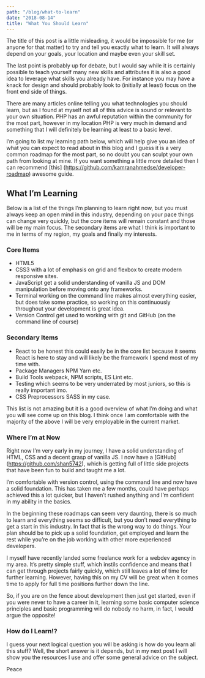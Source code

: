 ```yaml
---
path: "/blog/what-to-learn"
date: "2018-08-14"
title: "What You Should Learn"
---
```


The title of this post is a little misleading, it would be impossible for me (or anyone for that matter) to try and tell you exactly what to learn. It will always depend on your goals, your location and maybe even your skill set.

The last point is probably up for debate, but I would say while it is certainly possible to teach yourself many new skills and attributes it is also a good idea to leverage what skills you already have. For instance you may have a knack for design and should probably look to (initially at least) focus on the front end side of things.

There are many articles online telling you what technologies you should learn, but as I found at myself not all of this advice is sound or relevant to your own situation. PHP has an awful reputation within the community for the most part, however in my location PHP is very much in demand and something that I will definitely be learning at least to a basic level.

I’m going to list my learning path below, which will help give you an idea of what you can expect to read about in this blog and I guess it is a very common roadmap for the most part, so no doubt you can sculpt your own path from looking at mine. If you want something a little more detailed then I can recommend [this] (https://github.com/kamranahmedse/developer-roadmap) awesome guide.

## What I’m Learning

Below is a list of the things I’m planning to learn right now, but you must always keep an open mind in this industry, depending on your pace things can change very quickly, but the core items will remain constant and those will be my main focus. The secondary items are what I think is important to me in terms of my region, my goals and finally my interests.

### Core Items

- HTML5
- CSS3 with a lot of emphasis on grid and flexbox to create modern responsive sites.
- JavaScript get a solid understanding of vanilla JS and DOM manipulation before moving onto any frameworks.
- Terminal working on the command line makes almost everything easier, but does take some practice, so working on this continuously throughout your development is great idea.
- Version Control get used to working with git and GitHub (on the command line of course)

### Secondary Items

- React to be honest this could easily be in the core list because it seems React is here to stay and will likely be the framework I spend most of my time with.
- Package Managers NPM Yarn etc.
- Build Tools webpack, NPM scripts, ES Lint etc.
- Testing which seems to be very underrated by most juniors, so this is really important imo.
- CSS Preprocessors SASS in my case.


This list is not amazing but it is a good overview of what I’m doing and what you will see come up on this blog. I think once I am comfortable with the majority of the above I will be very employable in the current market.

### Where I’m at Now

Right now I’m very early in my journey, I have a solid understanding of HTML, CSS and a decent grasp of vanilla JS. I now have a [GitHub] (https://github.com/shan5742), which is getting full of little side projects that have been fun to build and taught me a lot.

I’m comfortable with version control, using the command line and now have a solid foundation. This has taken me a few months, could have perhaps achieved this a lot quicker, but I haven’t rushed anything and I’m confident in my ability in the basics.

In the beginning these roadmaps can seem very daunting, there is so much to learn and everything seems so difficult, but you don’t need everything to get a start in this industry. In fact that is the wrong way to do things. Your plan should be to pick up a solid foundation, get employed and learn the rest while you’re on the job working with other more experienced developers.

I myself have recently landed some freelance work for a webdev agency in my area. It’s pretty simple stuff, which instils confidence and means that I can get through projects fairly quickly, which still leaves a lot of time for further learning. However, having this on my CV will be great when it comes time to apply for full time positions further down the line.

So, if you are on the fence about development then just get started, even if you were never to have a career in it, learning some basic computer science principles and basic programming will do nobody no harm, in fact, I would argue the opposite!

### How do I Learn!?

I guess your next logical question you will be asking is how do you learn all this stuff? Well, the short answer is it depends, but in my next post I will show you the resources I use and offer some general advice on the subject.

Peace

